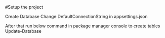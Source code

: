 
#Setup the project

Create Database
Change DefaultConnectionString in appsettings.json

After that run below command in package manager console to create tables
Update-Database